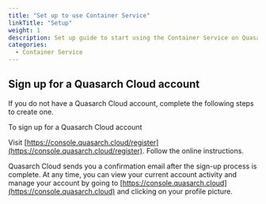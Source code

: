 ```yaml
---
title: "Set up to use Container Service"
linkTitle: "Setup"
weight: 1
description: Set up guide to start using the Container Service on Quasarch Cloud.
categories:
  - Container Service
---
```


## Sign up for a Quasarch Cloud account

If you do not have a Quasarch Cloud account, complete the following steps to create one.

To sign up for a Quasarch Cloud account

Visit [https://console.quasarch.cloud/register](https://console.quasarch.cloud/register).
Follow the online instructions.

Quasarch Cloud sends you a confirmation email after the sign-up process is complete.
At any time, you can view your current account activity and manage your account by going to [https://console.quasarch.cloud](https://console.quasarch.cloud) and clicking on your profile picture.
